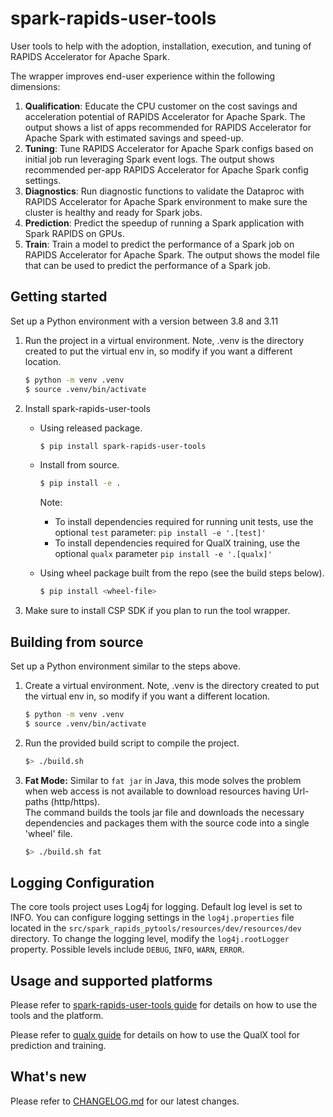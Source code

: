 # spark-rapids-user-tools

User tools to help with the adoption, installation, execution, and tuning of RAPIDS Accelerator for Apache Spark.

The wrapper improves end-user experience within the following dimensions:
1. **Qualification**: Educate the CPU customer on the cost savings and acceleration potential of RAPIDS Accelerator for
   Apache Spark. The output shows a list of apps recommended for RAPIDS Accelerator for Apache Spark with estimated savings
   and speed-up.
2. **Tuning**: Tune RAPIDS Accelerator for Apache Spark configs based on initial job run leveraging Spark event logs. The output
   shows recommended per-app RAPIDS Accelerator for Apache Spark config settings.
3. **Diagnostics**: Run diagnostic functions to validate the Dataproc with RAPIDS Accelerator for Apache Spark environment to
   make sure the cluster is healthy and ready for Spark jobs.
4. **Prediction**: Predict the speedup of running a Spark application with Spark RAPIDS on GPUs.
5. **Train**: Train a model to predict the performance of a Spark job on RAPIDS Accelerator for Apache Spark. The output shows
   the model file that can be used to predict the performance of a Spark job.


## Getting started

Set up a Python environment with a version between 3.8 and 3.11

1. Run the project in a virtual environment. Note, .venv is the directory created to put
   the virtual env in, so modify if you want a different location.
    ```sh
    $ python -m venv .venv
    $ source .venv/bin/activate
    ```
2. Install spark-rapids-user-tools
    - Using released package.

      ```sh
      $ pip install spark-rapids-user-tools
      ```
    - Install from source.

      ```sh
      $ pip install -e .
      ```

      Note:
      - To install dependencies required for running unit tests, use the optional `test` parameter: `pip install -e '.[test]'`
      - To install dependencies required for QualX training, use the optional `qualx` parameter `pip install -e '.[qualx]'`

    - Using wheel package built from the repo (see the build steps below).

      ```sh
      $ pip install <wheel-file>
      ```

3. Make sure to install CSP SDK if you plan to run the tool wrapper.

## Building from source

Set up a Python environment similar to the steps above.

1. Create a virtual environment. Note, .venv is the directory created to put
   the virtual env in, so modify if you want a different location.
    ```sh
    $ python -m venv .venv
    $ source .venv/bin/activate
    ```

2. Run the provided build script to compile the project.

   ```sh
   $> ./build.sh
   ```

3. **Fat Mode:** Similar to `fat jar` in Java, this mode solves the problem when web access is not
   available to download resources having Url-paths (http/https).  
   The command builds the tools jar file and downloads the necessary dependencies and packages them
   with the source code into a single 'wheel' file.

   ```sh
   $> ./build.sh fat
   ```

## Logging Configuration

The core tools project uses Log4j for logging. Default log level is set to INFO.
You can configure logging settings in the `log4j.properties` file located in the
`src/spark_rapids_pytools/resources/dev/resources/dev` directory.
To change the logging level, modify the `log4j.rootLogger` property.
Possible levels include `DEBUG`, `INFO`, `WARN`, `ERROR`.

## Usage and supported platforms

Please refer to [spark-rapids-user-tools guide](https://github.com/NVIDIA/spark-rapids-tools/blob/main/user_tools/docs/index.md) for details on how to use the tools
and the platform.

Please refer to [qualx guide](https://github.com/NVIDIA/spark-rapids-tools/blob/main/user_tools/docs/qualx.md) for details on how to use the QualX tool for prediction and training.

## What's new

Please refer to [CHANGELOG.md](https://github.com/NVIDIA/spark-rapids-tools/blob/main/CHANGELOG.md) for our latest changes.
